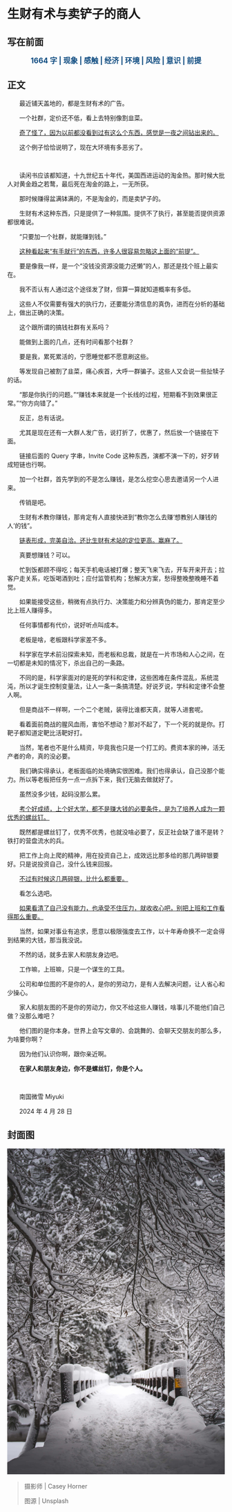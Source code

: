 # 生财有术与卖铲子的商人

## 写在前面

<p style="color:#0f4c81; text-align:center; font-weight:bold; font-size:larger;">1664 字 | 现象 | 感触 | 经济 | 环境 | 风险 | 意识 | 前提</p>

## 正文

　　最近铺天盖地的，都是生财有术的广告。

　　一个社群，定价还不低，看上去特别像割韭菜。

　　<u>奇了怪了，因为以前都没看到过有这么个东西，感觉是一夜之间钻出来的。</u>

　　这个例子恰恰说明了，现在大环境有多恶劣了。

<br />

　　读闲书应该都知道，十九世纪五十年代，美国西进运动的淘金热。那时候大批人对黄金趋之若鹜，最后死在淘金的路上，一无所获。

　　那时候赚得盆满钵满的，不是淘金的，而是卖铲子的。

　　生财有术这种东西，只是提供了一种氛围。提供不了执行，甚至能否提供资源都很难说。

　　“只要加一个社群，就能赚到钱。”

　　<u>这种看起来“有手就行”的东西，许多人很容易忽略这上面的“前提”。</u>

　　要是像我一样，是一个“没钱没资源没能力还懒”的人，那还是找个班上最实在。

　　我不否认有人通过这个途径发了财，但算一算就知道概率有多低。

　　这些人不仅需要有强大的执行力，还要能分清信息的真伪，进而在分析的基础上，做出正确的决策。

　　这个跟所谓的搞钱社群有关系吗？

　　能做到上面的几点，还有时间看那个社群？

　　要是我，累死累活的，宁愿睡觉都不愿意刷这些。

　　等发现自己被割了韭菜，痛心疾首，大呼一群骗子。这些人又会说一些扯犊子的话。

　　“那是你执行的问题。”“赚钱本来就是一个长线的过程，短期看不到效果很正常。”“你方向错了。”

　　反正，总有话说。

　　尤其是现在还有一大群人发广告，说打折了，优惠了，然后放一个链接在下面。

　　链接后面的 Query 字串，Invite Code 这种东西，演都不演一下的，好歹转成短链也行啊。

　　加一个社群，首先学到的不是怎么赚钱，是怎么挖空心思去邀请另一个人进来。

　　传销是吧。

　　生财有术教你赚钱，那肯定有人直接快进到“教你怎么去赚‘想教别人赚钱的人’的钱”。

　　<u>链表形成，完美自洽。还比生财有术站的定位更高。赢麻了。</u>

　　真要想赚钱？可以。

　　忙到饭都顾不得吃；每天手机电话被打爆；整天飞来飞去，开车开来开去；拉客户走关系，吃饭喝酒到吐；应付监管机构；愁解决方案，愁得整晚整晚睡不着觉。

　　如果能接受这些，稍微有点执行力、决策能力和分辨真伪的能力，那肯定至少比上班人赚得多。

　　任何事情都有代价，说好听点叫成本。

　　老板是啥，老板跟科学家差不多。

　　科学家在学术前沿探索未知，而老板和总裁，就是在一片市场和人心之间，在一切都是未知的情况下，杀出自己的一条路。

　　不同的是，科学家面对的是死的学科和定律，这些困难在条件混乱，系统混沌，所以才诞生控制变量法，让人一条一条搞清楚。好说歹说，学科和定律不会整人啊。

　　但是商战不一样啊，一个二个老贼，装得比谁都天真，就等人进套呢。

　　看着面前商战的腥风血雨，害怕不想动？那对不起了，下一个死的就是你。打靶子都知道定靶比活靶好打。

　　当然，笔者也不是什么精资，毕竟我也只是一个打工的。费资本家的神，活无产者的命，真的没必要。

　　我们确实得承认，老板面临的处境确实很困难。我们也得承认，自己没那个能力。所以等老板把任务一点一点拆下来，我们无脑去做就好了。

　　虽然没多少钱，起码没那么累。

　　<u>考个好成绩，上个好大学，都不是赚大钱的必要条件，是为了培养人成为一颗优秀的螺丝钉。</u>

　　既然都是螺丝钉了，优秀不优秀，也就没啥必要了，反正社会缺了谁不是转？铁打的营盘流水的兵。

　　把工作上向上爬的精神，用在投资自己上，成效远比那多给的那几两碎银要好。只是说投资自己，没什么钱来回报。

　　<u>不过有时候这几两碎银，比什么都重要。</u>

　　看怎么选吧。

　　<u>如果看清了自己没有能力，也承受不住压力，就收收心吧，别把上班和工作看得那么重要。</u>

　　当然，如果对事业有追求，愿意以极限强度去工作，以十年寿命换不一定会得到结果的大钱，那当我没说。

　　不然的话，就多去家人和朋友身边吧。

　　工作嘛，上班嘛，只是一个谋生的工具。

　　公司和单位图的不是你的人，是你的劳动力，是有人去解决问题，让人省心和少操心。

　　家人和朋友图的不是你的劳动力，你又不给这些人赚钱，啥事儿不能他们自己做？没那么难吧？

　　他们图的是你本身。世界上会写文章的、会跳舞的、会聊天交朋友的那么多，为啥要你啊？

　　因为他们认识你啊，跟你亲近啊。

　　**在家人和朋友身边，你不是螺丝钉，你是个人。**

<br />

　　南国微雪 Miyuki

　　2024 年 4 月 28 日

## 封面图

![](https://raw.githubusercontent.com/TinySnow/GithubImageHosting/main/blog/articles/essays/casey-horner-dX9X0KTT42g-unsplash.jpg)

> 摄影师 | Casey Horner
>
> 图源 | Unsplash